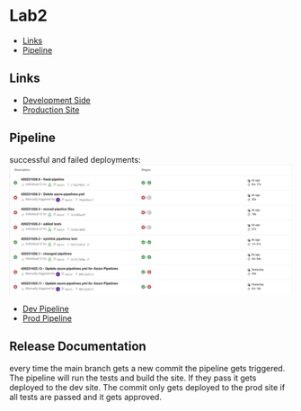 # Lab2

- [Links](#links)
- [Pipeline](#pipeline)


## Links

- [Development Side](https://express823476.azurewebsites.net/)
- [Production Site](https://express823476prod.azurewebsites.net)


## Pipeline

successful and failed deployments:
![](images/builds.png)

- [Dev Pipeline](azure-pipelines.yml)
- [Prod Pipeline](azure-pipelines-prod.yml)


## Release Documentation

every time the main branch gets a new commit the pipeline gets triggered. The pipeline will run the tests and build the site. If they pass it gets deployed to the dev site. The commit only gets deployed to the prod site if all tests are passed and it gets approved.